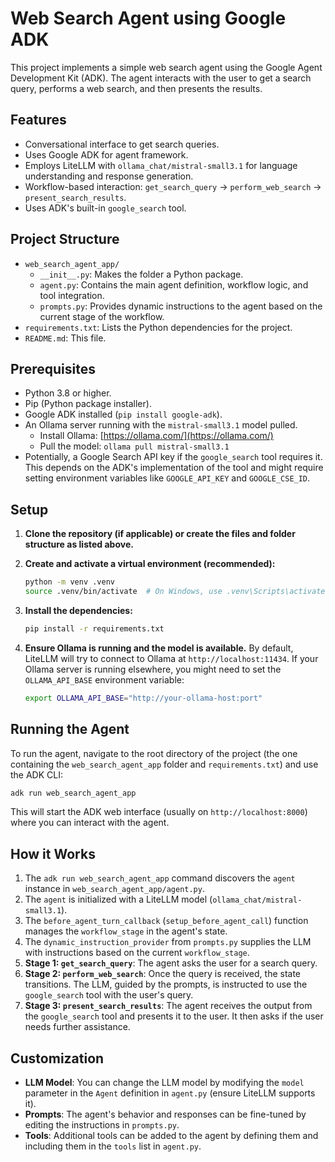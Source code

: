 # Web Search Agent using Google ADK

This project implements a simple web search agent using the Google Agent Development Kit (ADK).
The agent interacts with the user to get a search query, performs a web search, and then presents the results.

## Features

- Conversational interface to get search queries.
- Uses Google ADK for agent framework.
- Employs LiteLLM with `ollama_chat/mistral-small3.1` for language understanding and response generation.
- Workflow-based interaction: `get_search_query` -> `perform_web_search` -> `present_search_results`.
- Uses ADK's built-in `google_search` tool.

## Project Structure

- `web_search_agent_app/`
  - `__init__.py`: Makes the folder a Python package.
  - `agent.py`: Contains the main agent definition, workflow logic, and tool integration.
  - `prompts.py`: Provides dynamic instructions to the agent based on the current stage of the workflow.
- `requirements.txt`: Lists the Python dependencies for the project.
- `README.md`: This file.

## Prerequisites

- Python 3.8 or higher.
- Pip (Python package installer).
- Google ADK installed (`pip install google-adk`).
- An Ollama server running with the `mistral-small3.1` model pulled. 
  - Install Ollama: [https://ollama.com/](https://ollama.com/)
  - Pull the model: `ollama pull mistral-small3.1`
- Potentially, a Google Search API key if the `google_search` tool requires it. This depends on the ADK's implementation of the tool and might require setting environment variables like `GOOGLE_API_KEY` and `GOOGLE_CSE_ID`.

## Setup

1.  **Clone the repository (if applicable) or create the files and folder structure as listed above.**

2.  **Create and activate a virtual environment (recommended):**
    ```bash
    python -m venv .venv
    source .venv/bin/activate  # On Windows, use .venv\Scripts\activate
    ```

3.  **Install the dependencies:**
    ```bash
    pip install -r requirements.txt
    ```

4.  **Ensure Ollama is running and the model is available.**
    By default, LiteLLM will try to connect to Ollama at `http://localhost:11434`.
    If your Ollama server is running elsewhere, you might need to set the `OLLAMA_API_BASE` environment variable:
    ```bash
    export OLLAMA_API_BASE="http://your-ollama-host:port"
    ```

## Running the Agent

To run the agent, navigate to the root directory of the project (the one containing the `web_search_agent_app` folder and `requirements.txt`) and use the ADK CLI:

```bash
adk run web_search_agent_app
```

This will start the ADK web interface (usually on `http://localhost:8000`) where you can interact with the agent.

## How it Works

1.  The `adk run web_search_agent_app` command discovers the `agent` instance in `web_search_agent_app/agent.py`.
2.  The `agent` is initialized with a LiteLLM model (`ollama_chat/mistral-small3.1`).
3.  The `before_agent_turn_callback` (`setup_before_agent_call`) function manages the `workflow_stage` in the agent's state.
4.  The `dynamic_instruction_provider` from `prompts.py` supplies the LLM with instructions based on the current `workflow_stage`.
5.  **Stage 1: `get_search_query`**: The agent asks the user for a search query.
6.  **Stage 2: `perform_web_search`**: Once the query is received, the state transitions. The LLM, guided by the prompts, is instructed to use the `google_search` tool with the user's query.
7.  **Stage 3: `present_search_results`**: The agent receives the output from the `google_search` tool and presents it to the user. It then asks if the user needs further assistance.

## Customization

-   **LLM Model**: You can change the LLM model by modifying the `model` parameter in the `Agent` definition in `agent.py` (ensure LiteLLM supports it).
-   **Prompts**: The agent's behavior and responses can be fine-tuned by editing the instructions in `prompts.py`.
-   **Tools**: Additional tools can be added to the agent by defining them and including them in the `tools` list in `agent.py`. 